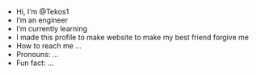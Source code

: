 - Hi, I’m @Tekos1
- I’m an engineer
- I’m currently learning 
- I made this profile to make website to make my best friend forgive me
-  How to reach me ...
- Pronouns: ...
-  Fun fact: ...

<!---
Tekos1/Tekos1 is a ✨ special ✨ repository because its `README.md` (this file) appears on your GitHub profile.
You can click the Preview link to take a look at your changes.
--->
